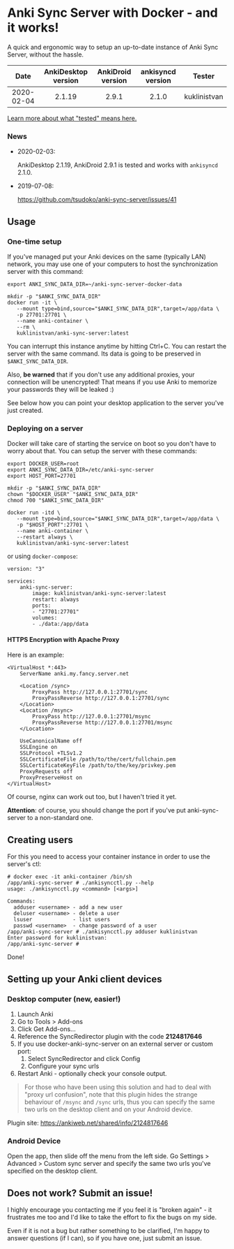 # Anki Sync Server with Docker - and it works!

A quick and ergonomic way to setup an up-to-date instance of Anki Sync Server, without the hassle.

|    Date    | AnkiDesktop version | AnkiDroid version | ankisyncd version | Tester       |
| :--------: | :-----------------: | :---------------: | :---------------: | ------------ |
| 2020-02-04 |       2.1.19        |       2.9.1       |       2.1.0       | kuklinistvan |

[Learn more about what "tested" means here.](Testing.md)

### News

* 2020-02-03:

  AnkiDesktop 2.1.19, AnkiDroid 2.9.1 is tested and works with `ankisyncd` 2.1.0.

* 2019-07-08:

  https://github.com/tsudoko/anki-sync-server/issues/41

## Usage

### One-time setup

If you've managed put your Anki devices on the same (typically LAN) network, you may use one of your computers to host the synchronization server with this command:

    export ANKI_SYNC_DATA_DIR=~/anki-sync-server-docker-data

    mkdir -p "$ANKI_SYNC_DATA_DIR"
    docker run -it \
       --mount type=bind,source="$ANKI_SYNC_DATA_DIR",target=/app/data \
       -p 27701:27701 \
       --name anki-container \
       --rm \
       kuklinistvan/anki-sync-server:latest

You can interrupt this instance anytime by hitting Ctrl+C. You can restart the server with the same command. Its data is going to be preserved in `$ANKI_SYNC_DATA_DIR`.

Also, **be warned** that if you don't use any additional proxies, your connection will be unencrypted! That means if you use Anki to memorize your passwords they will be leaked :)

See below how you can point your desktop application to the server you've just created.

### Deploying on a server

Docker will take care of starting the service on boot so you don't have to worry about that. You can setup the server with these commands:

    export DOCKER_USER=root
    export ANKI_SYNC_DATA_DIR=/etc/anki-sync-server
    export HOST_PORT=27701

    mkdir -p "$ANKI_SYNC_DATA_DIR"
    chown "$DOCKER_USER" "$ANKI_SYNC_DATA_DIR"
    chmod 700 "$ANKI_SYNC_DATA_DIR"

    docker run -itd \
       --mount type=bind,source="$ANKI_SYNC_DATA_DIR",target=/app/data \
       -p "$HOST_PORT":27701 \
       --name anki-container \
       --restart always \
       kuklinistvan/anki-sync-server:latest

or using `docker-compose`:

    version: "3"

    services:
        anki-sync-server:
            image: kuklinistvan/anki-sync-server:latest
            restart: always
            ports:
            - "27701:27701"
            volumes:
            - ./data:/app/data

#### HTTPS Encryption with Apache Proxy

Here is an example:

    <VirtualHost *:443>
        ServerName anki.my.fancy.server.net

        <Location /sync>
            ProxyPass http://127.0.0.1:27701/sync
            ProxyPassReverse http://127.0.0.1:27701/sync
        </Location>
        <Location /msync>
            ProxyPass http://127.0.0.1:27701/msync
            ProxyPassReverse http://127.0.0.1:27701/msync
        </Location>

        UseCanonicalName off
        SSLEngine on
        SSLProtocol +TLSv1.2
        SSLCertificateFile /path/to/the/cert/fullchain.pem
        SSLCertificateKeyFile /path/to/the/key/privkey.pem
        ProxyRequests off
        ProxyPreserveHost on
    </VirtualHost>

Of course, nginx can work out too, but I haven't tried it yet.

**Attention**: of course, you should change the port if you've put anki-sync-server to a non-standard one.

## Creating users

For this you need to access your container instance in order to use the server's ctl:

    # docker exec -it anki-container /bin/sh
    /app/anki-sync-server # ./ankisyncctl.py --help
    usage: ./ankisyncctl.py <command> [<args>]

    Commands:
      adduser <username> - add a new user
      deluser <username> - delete a user
      lsuser             - list users
      passwd <username>  - change password of a user
    /app/anki-sync-server # ./ankisyncctl.py adduser kuklinistvan
    Enter password for kuklinistvan:
    /app/anki-sync-server #

Done!

## Setting up your Anki client devices

### Desktop computer (new, easier!)

1. Launch Anki
2. Go to Tools > Add-ons
3. Click Get Add-ons...
4. Reference the SyncRedirector plugin with the code **2124817646**
5. If you use docker-anki-sync-server on an external server or custom port:
   1. Select SyncRedirector and click Config
   2. Configure your sync urls
6. Restart Anki - optionally check your console output.

> For those who have been using this solution and had to deal with "proxy url confusion", note that this plugin hides the strange behaviour of `/msync` and `/sync` urls, thus you can specify the same two urls on the desktop client and on your Android device.

Plugin site: https://ankiweb.net/shared/info/2124817646

### Android Device

Open the app, then slide off the menu from the left side. Go Settings > Advanced > Custom sync server and specify the same two urls you've specified on the desktop client.

## Does not work? Submit an issue!

I highly encourage you contacting me if you feel it is "broken again" - it frustrates me too and I'd like to take the effort to fix the bugs on my side.

Even if it is not a bug but rather something to be clarified, I'm happy to answer questions (if I can), so if you have one, just submit an issue.
